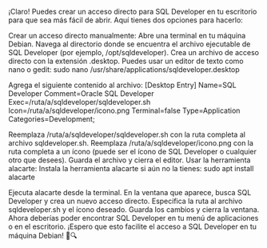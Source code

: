 ¡Claro! Puedes crear un acceso directo para SQL Developer en tu escritorio para que sea más fácil de abrir. Aquí tienes dos opciones para hacerlo:

Crear un acceso directo manualmente:
Abre una terminal en tu máquina Debian.
Navega al directorio donde se encuentra el archivo ejecutable de SQL Developer (por ejemplo, /opt/sqldeveloper).
Crea un archivo de acceso directo con la extensión .desktop. Puedes usar un editor de texto como nano o gedit:
sudo nano /usr/share/applications/sqldeveloper.desktop

Agrega el siguiente contenido al archivo:
[Desktop Entry]
Name=SQL Developer
Comment=Oracle SQL Developer
Exec=/ruta/a/sqldeveloper/sqldeveloper.sh
Icon=/ruta/a/sqldeveloper/icono.png
Terminal=false
Type=Application
Categories=Development;

Reemplaza /ruta/a/sqldeveloper/sqldeveloper.sh con la ruta completa al archivo sqldeveloper.sh.
Reemplaza /ruta/a/sqldeveloper/icono.png con la ruta completa a un ícono (puede ser el ícono de SQL Developer o cualquier otro que desees).
Guarda el archivo y cierra el editor.
Usar la herramienta alacarte:
Instala la herramienta alacarte si aún no la tienes:
sudo apt install alacarte

Ejecuta alacarte desde la terminal.
En la ventana que aparece, busca SQL Developer y crea un nuevo acceso directo.
Especifica la ruta al archivo sqldeveloper.sh y el ícono deseado.
Guarda los cambios y cierra la ventana.
Ahora deberías poder encontrar SQL Developer en tu menú de aplicaciones o en el escritorio. ¡Espero que esto facilite el acceso a SQL Developer en tu máquina Debian! 🌟🔍